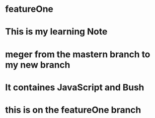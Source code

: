 # featureOne
# This is my learning Note
#  meger from the mastern branch to my new branch
# It containes JavaScript and Bush

# this is on the featureOne branch
